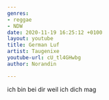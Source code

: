 ```yaml
---
genres:
- reggae
- NDW
date: 2020-11-19 16:25:12 +0100
layout: youtube
title: German Luf
artist: Taugenixe
youtube-url: cU_tl4GHwbg
author: Norandin

---
```

ich bin bei dir weil ich dich mag
